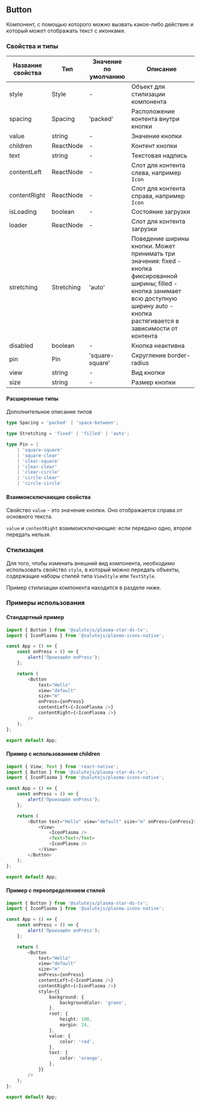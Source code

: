 ## Button

Компонент, с помощью которого можно вызвать какое-либо действие и который может отображать текст с иконками.

### Свойства и типы

| Название свойства | Тип        | Значение по умолчанию | Описание                                                                                                                                                                                        |
| ----------------- | ---------- | --------------------- | ----------------------------------------------------------------------------------------------------------------------------------------------------------------------------------------------- |
| style             | Style      | -                     | Объект для стилизации компонента                                                                                                                                                                |
| spacing           | Spacing    | 'packed'              | Расположение контента внутри кнопки                                                                                                                                                             |
| value             | string     | -                     | Значение кнопки                                                                                                                                                                                 |
| children          | ReactNode  | -                     | Контент кнопки                                                                                                                                                                                  |
| text              | string     | -                     | Текстовая надпись                                                                                                                                                                               |
| contentLeft       | ReactNode  | -                     | Слот для контента слева, например `Icon`                                                                                                                                                        |
| contentRight      | ReactNode  | -                     | Слот для контента справа, например `Icon`                                                                                                                                                       |
| isLoading         | boolean    | -                     | Состояние загрузки                                                                                                                                                                              |
| loader            | ReactNode  | -                     | Слот для контента загрузки                                                                                                                                                                      |
| stretching        | Stretching | 'auto'                | Поведение ширины кнопки. Может принимать три значения: fixed - кнопка фиксированной ширины; filled - кнопка занимает всю доступную ширину auto - кнопка растягивается в зависимости от контента |
| disabled          | boolean    | -                     | Кнопка неактивна                                                                                                                                                                                |
| pin               | Pin        | 'square-square'       | Скругление border-radius                                                                                                                                                                        |
| view              | string     | -                     | Вид кнопки                                                                                                                                                                                      |
| size              | string     | -                     | Размер кнопки                                                                                                                                                                                   |

#### Расширенные типы

Дополнительное описание типов

```ts
type Spacing = 'packed' | 'space-between';

type Stretching = 'fixed' | 'filled' | 'auto';

type Pin = |
    | 'square-square'
    | 'square-clear'
    | 'clear-square'
    | 'clear-clear'
    | 'clear-circle'
    | 'circle-clear'
    | 'circle-circle'
```

#### Взаимоисключающие свойства

Свойство `value` - это значение кнопки. Оно отображается справа от основного текста.

`value` и `contentRight` взаимоисключающие: если передано одно, второе передать нельзя.

### Стилизация

Для того, чтобы изменить внешний вид компонента, необходимо использовать свойство `style`, в который можно передать объекты, содержащие наборы стилей типа `ViewStyle` или `TextStyle`.

Пример стилизации компонента находится в разделе ниже.

### Примеры использования

#### Стандартный пример

```ts
import { Button } from '@salutejs/plasma-star-ds-tv';
import { IconPlasma } from '@salutejs/plasma-icons-native';

const App = () => {
    const onPress = () => {
        alert('Произошёл onPress');
    };

    return (
        <Button
            text="Hello"
            view="default"
            size="m"
            onPress={onPress}
            contentLeft={<IconPlasma />}
            contentRight={<IconPlasma />}
        />
    );
};

export default App;
```

#### Пример с использованием children

```ts
import { View, Text } from 'react-native';
import { Button } from '@salutejs/plasma-star-ds-tv';
import { IconPlasma } from '@salutejs/plasma-icons-native';

const App = () => {
    const onPress = () => {
        alert('Произошёл onPress');
    };

    return (
        <Button text="Hello" view="default" size="m" onPress={onPress}>
            <View>
                <IconPlasma />
                <Text>Text</Text>
                <IconPlasma />
            </View>
        </Button>
    );
};

export default App;
```

#### Пример с переопределением стилей

```ts
import { Button } from '@salutejs/plasma-star-ds-tv';
import { IconPlasma } from '@salutejs/plasma-icons-native';

const App = () => {
    const onPress = () => {
        alert('Произошёл onPress');
    };

    return (
        <Button
            text="Hello"
            view="default"
            size="m"
            onPress={onPress}
            contentLeft={<IconPlasma />}
            contentRight={<IconPlasma />}
            style={{
                background: {
                    backgroundColor: 'green',
                },
                root: {
                    height: 100,
                    margin: 24,
                },
                value: {
                    color: 'red',
                },
                text: {
                    color: 'orange',
                },
            }}
        />
    );
};

export default App;
```
